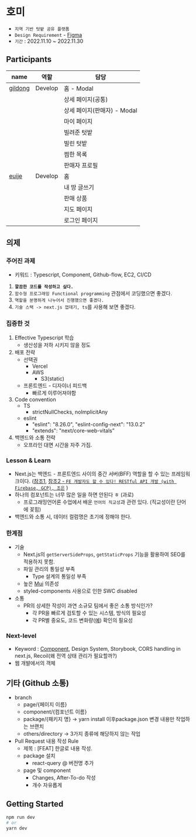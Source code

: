 # 호미

- `지역 기반 텃밭 공유 플랫폼`
- `Design Requirement` - [Figma](https://www.figma.com/file/c5YypbOEmemvn5lw6SKFmJ/%ED%95%AD%EC%A0%95%EC%82%B4?node-id=0%3A1&t=jY3ftLU5ls0wepLM-1)
- `기간` : 2022.11.10 ~ 2022.11.30

## Participants


| name                                | 역할    | 담당                        |
| ------------------------------------- | --------- | ----------------------------- |
| [gildong](https://github.com/d0422) | Develop | 홈 - Modal                  |
|                                     |         | 상세 페이지(공통)           |
|                                     |         | 상세 페이지(판매자) - Modal |
|                                     |         | 마이 페이지                 |
|                                     |         | 빌려준 텃밭                 |
|                                     |         | 빌린 텃밭                   |
|                                     |         | 찜한 목록                   |
|                                     |         | 판매자 프로필               |
| [euije](https://github.com/euije)   | Develop | 홈                          |
|                                     |         | 내 땅 글쓰기                |
|                                     |         | 판매 상품                   |
|                                     |         | 지도 페이지                 |
|                                     |         | 로그인 페이지               |

## 의제

### 주어진 과제

- 키워드 : Typescript, Component, Github-flow, EC2, CI/CD

1. **`깔끔한 코드를 작성하고 싶다.`**
2. `함수형 프로그래밍 Functional programming` 관점에서 코딩했으면 좋겠다.
3. `역할을 분명하게 나누어서 진행했으면 좋겠다.`
4. `기술 스택 -> next.js 껍데기, ts`를 사용해 보면 좋겠다.

### 집중한 것

1. Effective Typescript 학습
   - 생산성을 저하 시키지 않을 정도
2. 배포 전략
   - 선택권
     - Vercel
     - AWS
       - S3(static)
   - 프론트엔드 - 디자이너 피드백
     - 빠르게 이루어져야함
3. Code convention
   - TS
     - strictNullChecks, noImplicitAny
   - eslint
     - "eslint": "8.26.0", "eslint-config-next": "13.0.2"
     - "extends": "next/core-web-vitals”
4. 백엔드와 소통 전략
    - 오프라인 대면 시간을 자주 가짐.

### Lesson & Learn

- Next.js는 백엔드 - 프론트엔드 사이의 중간 서버(BFF) 역할을 할 수 있는 프레임워크이다. ([참조1](https://fe-developers.kakaoent.com/2022/220310-kakaopage-bff/), [참조2 - `FE 개발자도 할 수 있다! RESTful API 개발 (with Firebase, GCP), 조은`](https://www.inflearn.com/course/infcon2022/dashboard) )
- 하나의 컴포넌트는 너무 많은 일을 하면 안된다 ㅎ (과로)
    - 프로그래밍언어론 수업에서 배운 `언어의 직교성`과 관련 있다. (직교성이란 단어에 꽂힘)
- 백엔드와 소통 시, 데이터 컬럼명은 초기에 정해야 한다.

### 한계점

- 기술
    - Next.js의 `getServerSideProps`, `getStaticProps` 기능을 활용하여 SEO를 적용하지 못함.
    - 파일 관리의 통일성 부족
        - Type 설계의 통일성 부족
    - 높은 [Mui](https://mui.com/) 의존성
    - styled-components 사용으로 인한 SWC disabled
- 소통
    - PR의 상세한 작성이 과연 소규모 팀에서 좋은 소통 방식인가?
        - 각 PR을 빠르게 검토할 수 있는 시스템, 방식의 필요성
        - 각 PR별 중요도, 코드 변화량([예](https://github.com/apps/pull-request-size)) 확인의 필요성

### Next-level

- Keyword : [Component](https://fe-developers.kakaoent.com/2022/221020-component-abstraction/), Design System, Storybook, CORS handling in next.js, Recoil(왜 전역 상태 관리가 필요할까?)
- 웹 개발에서의 객체

## 기타 (Github 소통)

- branch
  - page/{페이지 이름}
  - component/{컴포넌트 이름}
  - package/{패키지 명} → yarn install 이후package.json 변경 내용만 작업하는 브랜치
  - others/directory → 3가지 종류에 해당하지 않는 작업
- Pull Request 내용 작성 Rule
  - 제목 : [FEAT] 한글로 내용 작성.
  - package 설치
    - react-query @ 버전명 추가
  - page 및 component
    - Changes, After-To-do 작성
    - 개수 자유롭게

## Getting Started

```bash
npm run dev
# or
yarn dev
```
